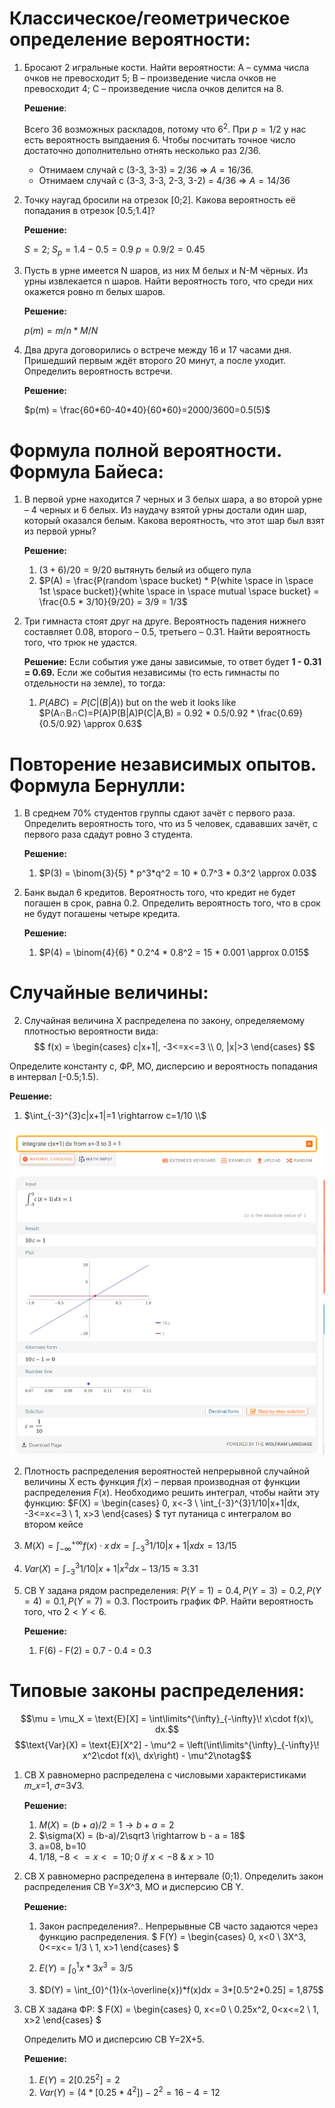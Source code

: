 # Классическое/геометрическое определение вероятности:
1. Бросают 2 игральные кости. Найти вероятности: A – сумма числа очков не превосходит 5; B – произведение числа очков не превосходит 4; C – произведение числа очков делится на 8.
	
	**Решение**:
	
	Всего 36 возможных раскладов, потому что $6^2$. При $p = 1/2$ у нас есть вероятность выпдаения $6$. Чтобы посчитать точное число достаточно дополнительно отнять несколько раз $2/36$.
	- Отнимаем случай с (3-3, 3-3) = $2/36$ $\Rightarrow$ $А = 16/36$.
	- Отнимаем случай с (3-3, 3-3, 2-3, 3-2) = $4/36$ $\Rightarrow$ $A = 14/36$
2. Точку наугад бросили на отрезок [0;2]. Какова вероятность её попадания в отрезок [0.5;1.4]?

	**Решение:**

	$S = 2$;
	$S_{p} = 1.4-0.5 = 0.9$
	$p = 0.9 / 2 = 0.45$
3. Пусть в урне имеется N шаров, из них M белых и N-M чёрных. Из урны извлекается n шаров. Найти вероятность того, что среди них окажется ровно m белых шаров.

	**Решение:**

	$p(m) = m/n * M/N$ 

4. Два друга договорились о встрече между 16 и 17 часами дня. Пришедший первым ждёт второго 20 минут, а после уходит. Определить вероятность встречи.

	**Решение:**

	$p(m) = \frac{60*60-40*40}{60*60}=2000/3600=0.5(5)$


# Формула полной вероятности. Формула Байеса:
1. В первой урне находится 7 черных и 3 белых шара, а во второй урне – 4 черных и 6 белых. Из наудачу взятой урны достали один шар, который оказался белым. Какова вероятность, что этот  шар был взят из первой урны?

	**Решение:**
   	1. $(3 + 6)/20 = 9/20$ вытянуть белый из общего пула
   	2. $P(A) = \frac{P(random \space bucket) * P(white \space in \space 1st \space bucket)}{white \space in \space mutual \space bucket} = \frac{0.5 * 3/10}{9/20} = 3/9 = 1/3$


2. Три гимнаста стоят друг на друге. Вероятность падения нижнего составляет 0.08, второго – 0.5, третьего – 0.31. Найти вероятность того, что трюк не удастся.
   
   	**Решение:**
	Если события уже даны зависимые, то ответ будет **1 - 0.31 = 0.69.**
	Если же события независимы (то есть гимнасты по отдельности на земле), то тогда:
	1. $P(ABC) = P(C|(B|A))$ but on the web it looks like $P(A∩B∩C)=P(A)P(B|A)P(C|A,B) = 0.92 * 0.5/0.92 * \frac{0.69}{0.5/0.92} \approx 0.63$
  

# Повторение независимых опытов. Формула Бернулли:

1. В среднем 70% студентов группы сдают зачёт с первого раза. Определить вероятность того, что из 5 человек, сдававших зачёт, с первого раза сдадут ровно 3 студента.

	**Решение:**
   1. $P(3) = \binom{3}{5} * p^3*q^2 = 10 * 0.7^3 * 0.3^2 \approx 0.03$

2. Банк выдал 6 кредитов. Вероятность того, что кредит не будет погашен в срок, равна 0.2. Определить вероятность того, что в срок не будут погашены четыре кредита.

	**Решение:**
	1. $P(4) = \binom{4}{6} * 0.2^4 * 0.8^2 = 15 * 0.001 \approx 0.015$


# Случайные величины:
2. Случайная величина X распределена по закону, определяемому плотностью вероятности вида:
$$
f(x) = 
\begin{cases}
	c|x+1|, -3<=x<=3 \\
	0, |x|>3
\end{cases}
$$

Определите константу c, ФР, МО, дисперсию и вероятность попадания в интервал [-0.5;1.5).

**Решение:**
   1. $\int_{-3}^{3}c|x+1|=1 \rightarrow c=1/10 \\$

<center><img src="wolfram1.png" width="600"></center>

   2. Плотность распределения вероятностей непрерывной случайной величины Х есть функция $f(x)$ – первая производная от функции распределения $F(x)$. Необходимо решить интеграл, чтобы найти эту функцию:
   $F(X) = 
   \begin{cases}
	0, x<-3 \\
	\int_{-3}^{3}1/10|x+1|dx, -3<=x<=3 \\
	1, x>3
   \end{cases}
   $
	тут путаница с интегралом во втором кейсе

   1. $M(X)=\int_{-\infty}^{+\infty} f(x)\cdot x\, dx = \int_{-3}^{3}1/10 |x+1|x dx=13/15$
   2. $Var(X)= \int_{-3}^{3}1/10 |x+1|x^2 dx - 13/15 \approx 3.31$



3. СВ Y задана рядом распределения: $P(Y=1)=0.4, P(Y=3)=0.2, P(Y=4)=0.1, P(Y=7)=0.3$. Построить график ФР. Найти вероятность того, что $2 < Y < 6$.

	**Решение:**
	1. F(6) - F(2) = 0.7 - 0.4 = 0.3

# Типовые законы распределения:

$$\mu = \mu_X = \text{E}[X] = \int\limits^{\infty}_{-\infty}\! x\cdot f(x)\, dx.$$
$$\text{Var}(X) = \text{E}[X^2] - \mu^2 = \left(\int\limits^{\infty}_{-\infty}\! x^2\cdot f(x)\, dx\right) - \mu^2\notag$$

1. СВ X равномерно распределена с числовыми характеристиками 𝑚_𝑥=1, 𝜎=3√3.
	 
	**Решение:**
   1.  $M(X) = (b+a)/2 = 1 \rightarrow b + a = 2$
   2.  $\sigma(X) = (b-a)/2\sqrt3 \rightarrow b - a = 18$
   3.  a=08, b=10
   4.  $1/18, -8<=x<=10; 0 \ if\ x<-8 \ \& \ x>10$

2. СВ X равномерно распределена в интервале (0;1). Определить закон распределения СВ Y=3𝑋^3, МО и дисперсию СВ Y.
 
	**Решение:**

	1. Закон распределения?.. Непрерывные СВ часто задаются через функцию распределения.
$
	F(Y) =
	\begin{cases}
		0, x<0 \\
		3X^3, 0<=x<= 1/3 \\
		1, x>1 
	\end{cases}
$

	1. $E(Y) = \int_{0}^{1}x*3x^3=3/5$
	2. $D(Y) = \int_{0}^{1}(x-\overline{x})*f(x)dx = 3*[0.5^2*0.25] = 1,875$

3. СВ X задана ФР:
$
	F(X) =
	\begin{cases}
		0, x<=0 \\
		0.25x^2, 0<x<=2 \\
		1, x>2
	\end{cases}
$

	Определить МО и дисперсию СВ Y=2X+5.

	**Решение:**

	1. $E(Y) = 2[0.25^2] = 2$
	2. $Var(Y) = (4*[0.25*4^2])-2^2=16-4=12$
